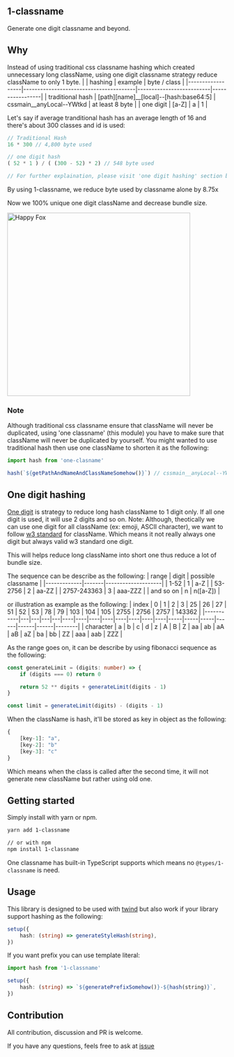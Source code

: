 ## 1-classname
Generate one digit classname and beyond.

## Why
Instead of using traditional css classname hashing which created unnecessary long className, using one digit classname strategy reduce className to only 1 byte.
|                  | hashing                                | example                  | byte / class    |
|------------------|----------------------------------------|--------------------------|-----------------|
| traditional hash | [path][name]__[local]--[hash:base64:5] | cssmain__anyLocal--YWtkd | at least 8 byte |
| one digit        | [a-Z]                                  | a                        | 1               |

Let's say if average tranditional hash has an average length of 16 and there's about 300 classes and id is used:
```typescript
// Traditional Hash
16 * 300 // 4,800 byte used

// one digit hash
( 52 * 1 ) / ( (300 - 52) * 2) // 548 byte used

// For further explaination, please visit 'one digit hashing' section below.
```
By using 1-classname, we reduce byte used by classname alone by 8.75x

Now we 100% unique one digit className and decrease bundle size.

<img width="420" src="https://media1.tenor.com/images/c3ee30261a7eaf29c6ea0f2fa8e89055/tenor.gif?itemid=18001082" alt="Happy Fox" />

### Note
Although traditional css classname ensure that className will never be duplicated, using 'one classname' (this module) you have to make sure that className will never be duplicated by yourself.
You might wanted to use traditional hash then use one className to shorten it as the following:
```typescript
import hash from 'one-clasname'

hash(`${getPathAndNameAndClassNameSomehow()}`) // cssmain__anyLocal--YWtkd => a
```

## One digit hashing
[One digit](https://dev.to/denisx/reduce-bundle-size-via-one-letter-css-classname-hash-strategy-10g6) is strategy to reduce long hash className to 1 digit only.
If all one digit is used, it will use 2 digits and so on.
Note: Although, theotically we can use one digit for all className (ex: emoji, ASCII character), we want to follow [w3 standard](https://www.w3.org/TR/CSS2/syndata.html) for className.
Which means it not really always one digit but always valid w3 standard one digit.

This will helps reduce long className into short one thus reduce a lot of bundle size.

The sequence can be describe as the following:
| range       | digit | possible classname |
|-------------|-------|--------------------|
| 1-52        | 1     | a-Z                |
| 53-2756     | 2     | aa-ZZ              |
| 2757-243363 | 3     | aaa-ZZZ            |
| and so on   | n     | n([a-Z])           |

or illustration as example as the following:
| index     | 0 | 1 | 2 | 3 | 25 | 26 | 27 | 51 | 52 | 53 | 78 | 79 | 103 | 104 | 105 | 2755 | 2756 | 2757 | 143362 |
|-----------|---|---|---|---|----|----|----|----|----|----|----|----|-----|-----|-----|------|------|------|--------|
| character | a | b | c | d | z  | A  | B  | Z  | aa | ab | aA | aB | aZ  | ba  | bb  | ZZ   | aaa  | aab  | ZZZ    |


As the range goes on, it can be describe by using fibonacci sequence as the following:
```typescript
const generateLimit = (digits: number) => {
    if (digits === 0) return 0

    return 52 ** digits + generateLimit(digits - 1)
}

const limit = generateLimit(digits) - (digits - 1)
```

When the className is hash, it'll be stored as key in object as the following:
```typescript
{
    [key-1]: "a",
    [key-2]: "b"
    [key-3]: "c"
}
```

Which means when the class is called after the second time, it will not generate new className but rather using old one.

## Getting started
Simply install with yarn or npm.
```bash
yarn add 1-classname

// or with npm
npm install 1-classname
```

One classname has built-in TypeScript supports which means no `@types/1-classname` is need.

## Usage
This library is designed to be used with [twind](https://github.com/tw-in-js/twind) but also work if your library support hashing as the following:
```typescript
setup({
    hash: (string) => generateStyleHash(string),
})
```

If you want prefix you can use template literal:
```typescript
import hash from '1-classname'

setup({
    hash: (string) => `${generatePrefixSomehow()}-${hash(string)}`,
})
```

## Contribution
All contribution, discussion and PR is welcome.

If you have any questions, feels free to ask at [issue](https://github.com/saltyaom/one-classname/issues)


